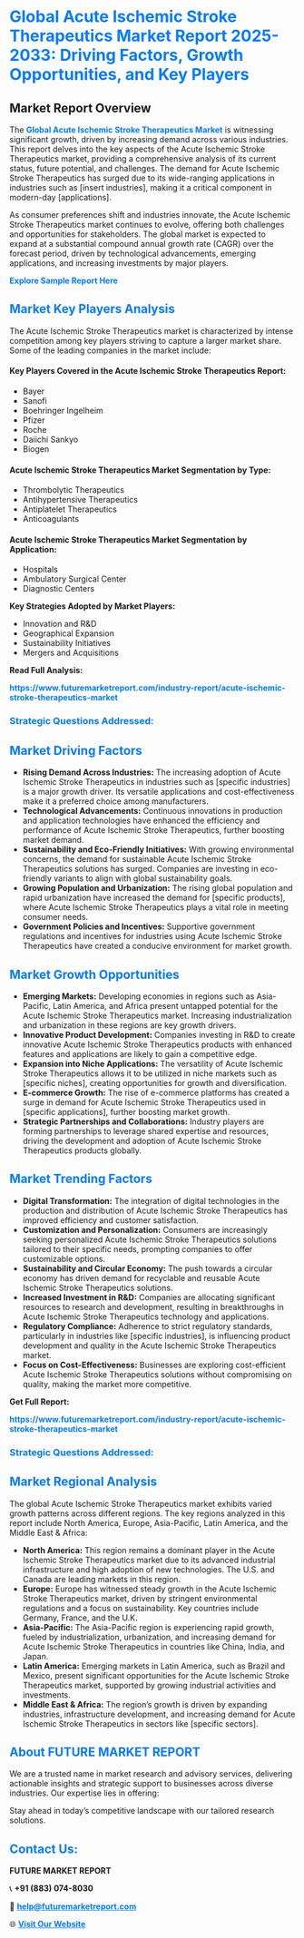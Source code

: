 <h1 style="color: #007BFF;">Global Acute Ischemic Stroke Therapeutics Market Report 2025-2033: Driving Factors, Growth Opportunities, and Key Players</h1>

<section id="overview">
<h2>Market Report Overview</h2>
<p>The <a href="https://www.futuremarketreport.com/industry-report/acute-ischemic-stroke-therapeutics-market" style="color: #007BFF; text-decoration: none;"><strong>Global Acute Ischemic Stroke Therapeutics Market</strong></a> is witnessing significant growth, driven by increasing demand across various industries. This report delves into the key aspects of the Acute Ischemic Stroke Therapeutics market, providing a comprehensive analysis of its current status, future potential, and challenges. The demand for Acute Ischemic Stroke Therapeutics has surged due to its wide-ranging applications in industries such as [insert industries], making it a critical component in modern-day [applications].</p>
<p>As consumer preferences shift and industries innovate, the Acute Ischemic Stroke Therapeutics market continues to evolve, offering both challenges and opportunities for stakeholders. The global market is expected to expand at a substantial compound annual growth rate (CAGR) over the forecast period, driven by technological advancements, emerging applications, and increasing investments by major players.</p>
</section>

<section id="overview">
<p><a href="https://www.futuremarketreport.com/request-sample/reportId=82872" style="color: #007BFF; text-decoration: none;"><strong>Explore Sample Report Here</strong></a></p>
</section>

<section id="key-players">
<h2 style="color: #007BFF;">Market Key Players Analysis</h2>
<p>The Acute Ischemic Stroke Therapeutics market is characterized by intense competition among key players striving to capture a larger market share. Some of the leading companies in the market include:</p>
<h4>Key Players Covered in the Acute Ischemic Stroke Therapeutics Report:</h4>
<ul><li>Bayer</li><li>Sanofi</li><li>Boehringer Ingelheim</li><li>Pfizer</li><li>Roche</li><li>Daiichi Sankyo</li><li>Biogen</li></ul>
<h4>Acute Ischemic Stroke Therapeutics Market Segmentation by Type:</h4>
<ul><li>Thrombolytic Therapeutics</li><li>Antihypertensive Therapeutics</li><li>Antiplatelet Therapeutics</li><li>Anticoagulants</li></ul>

<h4>Acute Ischemic Stroke Therapeutics Market Segmentation by Application:</h4>
<ul><li>Hospitals</li><li>Ambulatory Surgical Center</li><li>Diagnostic Centers</li></ul>
<p><strong>Key Strategies Adopted by Market Players:</strong></p>
<ul>
<li>Innovation and R&D</li>
<li>Geographical Expansion</li>
<li>Sustainability Initiatives</li>
<li>Mergers and Acquisitions</li>
</ul>
</section>

<section>
<p><strong>Read Full Analysis: </strong></p><a href="https://www.futuremarketreport.com/industry-report/acute-ischemic-stroke-therapeutics-market" style="color: #007BFF; text-decoration: none;"><strong>https://www.futuremarketreport.com/industry-report/acute-ischemic-stroke-therapeutics-market</strong></a>
<h3 style="color: #007BFF;">Strategic Questions Addressed:</h3>
</section>

<section id="driving-factors">
<h2 style="color: #007BFF;">Market Driving Factors</h2>
<ul>
<li><strong>Rising Demand Across Industries:</strong> The increasing adoption of Acute Ischemic Stroke Therapeutics in industries such as [specific industries] is a major growth driver. Its versatile applications and cost-effectiveness make it a preferred choice among manufacturers.</li>
<li><strong>Technological Advancements:</strong> Continuous innovations in production and application technologies have enhanced the efficiency and performance of Acute Ischemic Stroke Therapeutics, further boosting market demand.</li>
<li><strong>Sustainability and Eco-Friendly Initiatives:</strong> With growing environmental concerns, the demand for sustainable Acute Ischemic Stroke Therapeutics solutions has surged. Companies are investing in eco-friendly variants to align with global sustainability goals.</li>
<li><strong>Growing Population and Urbanization:</strong> The rising global population and rapid urbanization have increased the demand for [specific products], where Acute Ischemic Stroke Therapeutics plays a vital role in meeting consumer needs.</li>
<li><strong>Government Policies and Incentives:</strong> Supportive government regulations and incentives for industries using Acute Ischemic Stroke Therapeutics have created a conducive environment for market growth.</li>
</ul>
</section>

<section id="growth-opportunities">
<h2 style="color: #007BFF;">Market Growth Opportunities</h2>
<ul>
<li><strong>Emerging Markets:</strong> Developing economies in regions such as Asia-Pacific, Latin America, and Africa present untapped potential for the Acute Ischemic Stroke Therapeutics market. Increasing industrialization and urbanization in these regions are key growth drivers.</li>
<li><strong>Innovative Product Development:</strong> Companies investing in R&D to create innovative Acute Ischemic Stroke Therapeutics products with enhanced features and applications are likely to gain a competitive edge.</li>
<li><strong>Expansion into Niche Applications:</strong> The versatility of Acute Ischemic Stroke Therapeutics allows it to be utilized in niche markets such as [specific niches], creating opportunities for growth and diversification.</li>
<li><strong>E-commerce Growth:</strong> The rise of e-commerce platforms has created a surge in demand for Acute Ischemic Stroke Therapeutics used in [specific applications], further boosting market growth.</li>
<li><strong>Strategic Partnerships and Collaborations:</strong> Industry players are forming partnerships to leverage shared expertise and resources, driving the development and adoption of Acute Ischemic Stroke Therapeutics products globally.</li>
</ul>
</section>

<section id="trending-factors">
<h2 style="color: #007BFF;">Market Trending Factors</h2>
<ul>
<li><strong>Digital Transformation:</strong> The integration of digital technologies in the production and distribution of Acute Ischemic Stroke Therapeutics has improved efficiency and customer satisfaction.</li>
<li><strong>Customization and Personalization:</strong> Consumers are increasingly seeking personalized Acute Ischemic Stroke Therapeutics solutions tailored to their specific needs, prompting companies to offer customizable options.</li>
<li><strong>Sustainability and Circular Economy:</strong> The push towards a circular economy has driven demand for recyclable and reusable Acute Ischemic Stroke Therapeutics solutions.</li>
<li><strong>Increased Investment in R&D:</strong> Companies are allocating significant resources to research and development, resulting in breakthroughs in Acute Ischemic Stroke Therapeutics technology and applications.</li>
<li><strong>Regulatory Compliance:</strong> Adherence to strict regulatory standards, particularly in industries like [specific industries], is influencing product development and quality in the Acute Ischemic Stroke Therapeutics market.</li>
<li><strong>Focus on Cost-Effectiveness:</strong> Businesses are exploring cost-efficient Acute Ischemic Stroke Therapeutics solutions without compromising on quality, making the market more competitive.</li>
</ul>
</section>

<section>
<p><strong>Get Full Report: </strong></p><a href="https://www.futuremarketreport.com/industry-report/acute-ischemic-stroke-therapeutics-market" style="color: #007BFF; text-decoration: none;"><strong>https://www.futuremarketreport.com/industry-report/acute-ischemic-stroke-therapeutics-market</strong></a>
<h3 style="color: #007BFF;">Strategic Questions Addressed:</h3>
</section>


<section id="regional-analysis">
<h2 style="color: #007BFF;">Market Regional Analysis</h2>
<p>The global Acute Ischemic Stroke Therapeutics market exhibits varied growth patterns across different regions. The key regions analyzed in this report include North America, Europe, Asia-Pacific, Latin America, and the Middle East & Africa:</p>
<ul>
<li><strong>North America:</strong> This region remains a dominant player in the Acute Ischemic Stroke Therapeutics market due to its advanced industrial infrastructure and high adoption of new technologies. The U.S. and Canada are leading markets in this region.</li>
<li><strong>Europe:</strong> Europe has witnessed steady growth in the Acute Ischemic Stroke Therapeutics market, driven by stringent environmental regulations and a focus on sustainability. Key countries include Germany, France, and the U.K.</li>
<li><strong>Asia-Pacific:</strong> The Asia-Pacific region is experiencing rapid growth, fueled by industrialization, urbanization, and increasing demand for Acute Ischemic Stroke Therapeutics in countries like China, India, and Japan.</li>
<li><strong>Latin America:</strong> Emerging markets in Latin America, such as Brazil and Mexico, present significant opportunities for the Acute Ischemic Stroke Therapeutics market, supported by growing industrial activities and investments.</li>
<li><strong>Middle East & Africa:</strong> The region’s growth is driven by expanding industries, infrastructure development, and increasing demand for Acute Ischemic Stroke Therapeutics in sectors like [specific sectors].</li>
</ul>
</section>

<footer>
<h2 style="color: #007BFF;">About FUTURE MARKET REPORT</h2>
<p>We are a trusted name in market research and advisory services, delivering actionable insights and strategic support to businesses across diverse industries. Our expertise lies in offering:</p>

<p>Stay ahead in today’s competitive landscape with our tailored research solutions.</p>

<h2 style="color: #007BFF;">Contact Us:</h2>
<p><strong>FUTURE MARKET REPORT</strong></p>
<p>📞 <strong>+91 (883) 074-8030</strong></p>
<p>📧 <strong><a href="mailto:help@futuremarketreport.com" style="color: #007BFF;">help@futuremarketreport.com</a></strong></p>
<p>🌐 <strong><a href="https://www.futuremarketreport.com/" style="color: #007BFF;">Visit Our Website</a></strong></p>
</footer>